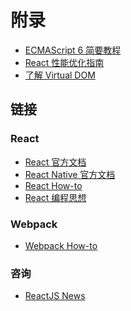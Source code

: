 # 附录

- [ECMAScript 6 简要教程]()
- [React 性能优化指南]()
- [了解 Virtual DOM]()

## 链接

### React

- [React 官方文档](http://facebook.github.io/react)
- [React Native 官方文档](http://facebook.github.io/react-native)
- [React How-to](https://github.com/petehunt/react-howto)
- [React 编程思想](https://facebook.github.io/react/docs/thinking-in-react.zh-CN.html)

### Webpack

- [Webpack How-to](https://github.com/petehunt/webpack-howto)

### 咨询

- [ReactJS News](https://reactjsnews.com/)
